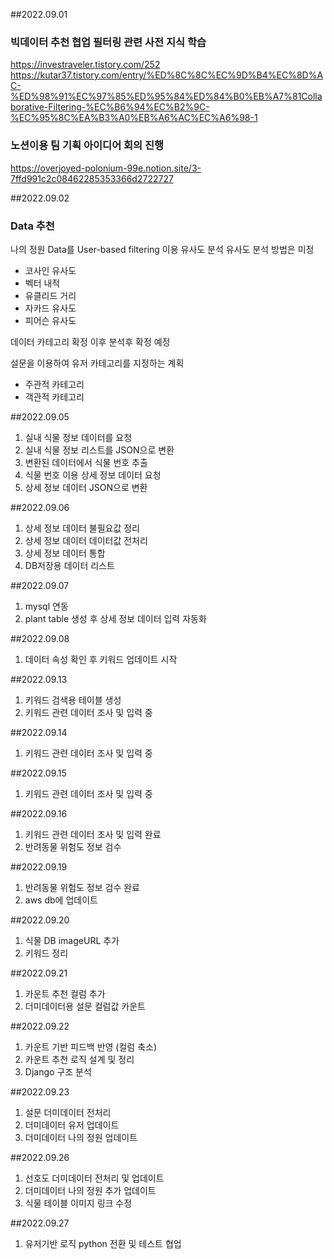 ##2022.09.01

### 빅데이터 추천 협업 필터링 관련 사전 지식 학습

https://investraveler.tistory.com/252
https://kutar37.tistory.com/entry/%ED%8C%8C%EC%9D%B4%EC%8D%AC-%ED%98%91%EC%97%85%ED%95%84%ED%84%B0%EB%A7%81Collaborative-Filtering-%EC%B6%94%EC%B2%9C-%EC%95%8C%EA%B3%A0%EB%A6%AC%EC%A6%98-1

### 노션이용 팀 기획 아이디어 회의 진행

https://overjoyed-polonium-99e.notion.site/3-7ffd991c2c08462285353366d2722727

##2022.09.02

### Data 추천

나의 정원 Data를 User-based filtering 이용 유사도 분석
유사도 분석 방법은 미정

- 코사인 유사도
- 벡터 내적
- 유클리드 거리
- 자카드 유사도
- 피어슨 유사도

데이터 카테고리 확정 이후 분석후 확정 예정

설문을 이용하여 유저 카테고리를 지정하는 계획

- 주관적 카테고리
- 객관적 카테고리

##2022.09.05

1.  실내 식물 정보 데이터를 요청
2.  실내 식물 정보 리스트를 JSON으로 변환
3.  변환된 데이터에서 식물 번호 추출
4.  식물 번호 이용 상세 정보 데이터 요청
5.  상세 정보 데이터 JSON으로 변환

##2022.09.06

1. 상세 정보 데이터 불필요값 정리
2. 상세 정보 데이터 데이터값 전처리
3. 상세 정보 데이터 통합
4. DB저장용 데이터 리스트

##2022.09.07

1. mysql 연동
2. plant table 생성 후 상세 정보 데이터 입력 자동화

##2022.09.08

1. 데이터 속성 확인 후 키워드 업데이트 시작

##2022.09.13

1. 키워드 검색용 테이블 생성
2. 키워드 관련 데이터 조사 및 입력 중

##2022.09.14

1. 키워드 관련 데이터 조사 및 입력 중

##2022.09.15

1. 키워드 관련 데이터 조사 및 입력 중

##2022.09.16

1. 키워드 관련 데이터 조사 및 입력 완료
2. 반려동물 위험도 정보 검수

##2022.09.19

1. 반려동물 위험도 정보 검수 완료
2. aws db에 업데이트

##2022.09.20

1. 식물 DB imageURL 추가
2. 키워드 정리

##2022.09.21

1. 카운트 추천 컬럼 추가
2. 더미데이터용 설문 컬럼값 카운트

##2022.09.22

1. 카운트 기반 피드백 반영 (컬럼 축소)
2. 카운트 추천 로직 설계 및 정리
3. Django 구조 분석

##2022.09.23

1. 설문 더미데이터 전처리
2. 더미데이터 유저 업데이트
3. 더미데이터 나의 정원 업데이트

##2022.09.26

1. 선호도 더미데이터 전처리 및 업데이트
2. 더미데이터 나의 정원 추가 업데이트
3. 식물 테이블 이미지 링크 수정

##2022.09.27

1. 유저기반 로직 python 전환 및 테스트 협업
